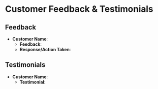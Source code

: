 
# Customer Feedback & Testimonials

## Feedback
- **Customer Name**:
  - **Feedback**:
  - **Response/Action Taken**:

## Testimonials
- **Customer Name**:
  - **Testimonial**:
